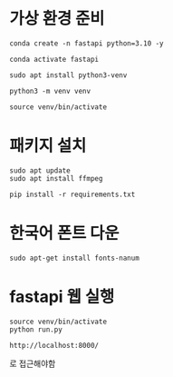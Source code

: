 

# 가상 환경 준비 

```
conda create -n fastapi python=3.10 -y

conda activate fastapi
```


```
sudo apt install python3-venv

python3 -m venv venv 

source venv/bin/activate
```


# 패키지 설치 

```
sudo apt update
sudo apt install ffmpeg
```

```
pip install -r requirements.txt
```


# 한국어 폰트 다운 

```
sudo apt-get install fonts-nanum
```


# fastapi 웹 실행

```
source venv/bin/activate
python run.py
```

`http://localhost:8000/`

로 접근해야함
